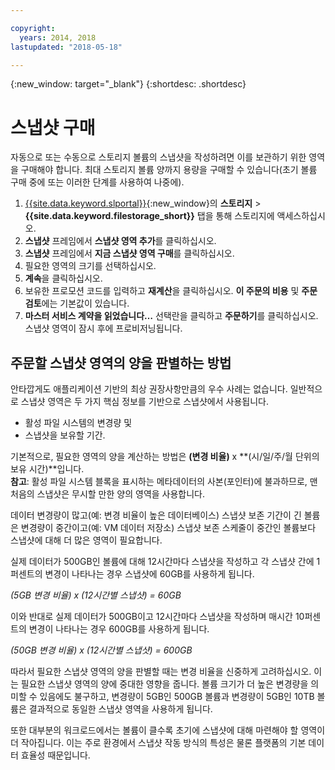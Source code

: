 ```yaml
---

copyright:
  years: 2014, 2018
lastupdated: "2018-05-18"

---
```

{:new_window: target="_blank"}
{:shortdesc: .shortdesc}

# 스냅샷 구매

자동으로 또는 수동으로 스토리지 볼륨의 스냅샷을 작성하려면 이를 보관하기 위한 영역을 구매해야 합니다. 최대 스토리지 볼륨 양까지 용량을 구매할 수 있습니다(초기 볼륨 구매 중에 또는 이러한 단계를 사용하여 나중에).

1. [{{site.data.keyword.slportal}}](https://control.softlayer.com/){:new_window}의 **스토리지** > **{{site.data.keyword.filestorage_short}}** 탭을 통해 스토리지에 액세스하십시오.
2. **스냅샷** 프레임에서 **스냅샷 영역 추가**를 클릭하십시오.
3. **스냅샷** 프레임에서 **지금 스냅샷 영역 구매**를 클릭하십시오.
3. 필요한 영역의 크기를 선택하십시오.
4. **계속**을 클릭하십시오.
5. 보유한 프로모션 코드를 입력하고 **재계산**을 클릭하십시오. **이 주문의 비용** 및 **주문 검토**에는 기본값이 있습니다.
6. **마스터 서비스 계약을 읽었습니다…** 선택란을 클릭하고 **주문하기**를 클릭하십시오. 스냅샷 영역이 잠시 후에 프로비저닝됩니다.

## 주문할 스냅샷 영역의 양을 판별하는 방법

안타깝게도 애플리케이션 기반의 최상 권장사항만큼의 우수 사례는 없습니다. 일반적으로 스냅샷 영역은 두 가지 핵심 정보를 기반으로 스냅샷에서 사용됩니다.
- 활성 파일 시스템의 변경량 및 
- 스냅샷을 보유할 기간.  

기본적으로, 필요한 영역의 양을 계산하는 방법은 **(변경 비율)** x **(시/일/주/월 단위의 보유 시간)**입니다.  
**참고**: 활성 파일 시스템 블록을 표시하는 메타데이터의 사본(포인터)에 불과하므로, 맨 처음의 스냅샷은 무시할 만한 양의 영역을 사용합니다. 

데이터 변경량이 많고(예: 변경 비율이 높은 데이터베이스) 스냅샷 보존 기간이 긴 볼륨은 변경량이 중간이고(예: VM 데이터 저장소) 스냅샷 보존 스케줄이 중간인 볼륨보다 스냅샷에 대해 더 많은 영역이 필요합니다. 

실제 데이터가 500GB인 볼륨에 대해 12시간마다 스냅샷을 작성하고 각 스냅샷 간에 1퍼센트의 변경이 나타나는 경우 스냅샷에 60GB를 사용하게 됩니다.

*(5GB 변경 비율) x (12시간별 스냅샷) = 60GB*

이와 반대로 실제 데이터가 500GB이고 12시간마다 스냅샷을 작성하며 매시간 10퍼센트의 변경이 나타나는 경우 600GB를 사용하게 됩니다.

*(50GB 변경 비율) x (12시간별 스냅샷) = 600GB*

따라서 필요한 스냅샷 영역의 양을 판별할 때는 변경 비율을 신중하게 고려하십시오. 이는 필요한 스냅샷 영역의 양에 중대한 영향을 줍니다. 볼륨 크기가 더 높은 변경량을 의미할 수 있음에도 불구하고, 변경량이 5GB인 500GB 볼륨과 변경량이 5GB인 10TB 볼륨은 결과적으로 동일한 스냅샷 영역을 사용하게 됩니다.

또한 대부분의 워크로드에서는 볼륨이 클수록 초기에 스냅샷에 대해 마련해야 할 영역이 더 작아집니다.  이는 주로 환경에서 스냅샷 작동 방식의 특성은 물론 플랫폼의 기본 데이터 효율성 때문입니다.


